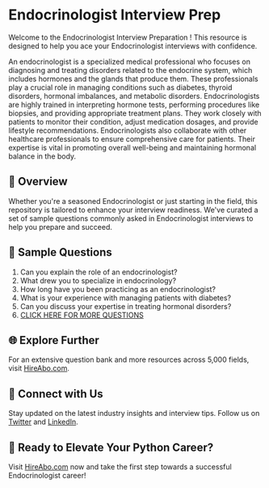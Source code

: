 # Endocrinologist Interview Prep

Welcome to the Endocrinologist Interview Preparation ! This resource is designed to help you ace your Endocrinologist interviews with confidence.

An endocrinologist is a specialized medical professional who focuses on diagnosing and treating disorders related to the endocrine system, which includes hormones and the glands that produce them. These professionals play a crucial role in managing conditions such as diabetes, thyroid disorders, hormonal imbalances, and metabolic disorders. Endocrinologists are highly trained in interpreting hormone tests, performing procedures like biopsies, and providing appropriate treatment plans. They work closely with patients to monitor their condition, adjust medication dosages, and provide lifestyle recommendations. Endocrinologists also collaborate with other healthcare professionals to ensure comprehensive care for patients. Their expertise is vital in promoting overall well-being and maintaining hormonal balance in the body.

## 🚀 Overview

Whether you're a seasoned Endocrinologist or just starting in the field, this repository is tailored to enhance your interview readiness. We've curated a set of sample questions commonly asked in Endocrinologist interviews to help you prepare and succeed.

## 📝 Sample Questions

1. Can you explain the role of an endocrinologist?
2. What drew you to specialize in endocrinology?
3. How long have you been practicing as an endocrinologist?
4. What is your experience with managing patients with diabetes?
5. Can you discuss your expertise in treating hormonal disorders?
6. [CLICK HERE FOR MORE QUESTIONS](https://hireabo.com/job/2_1_18/Endocrinologist)

## 🌐 Explore Further

For an extensive question bank and more resources across 5,000 fields, visit [HireAbo.com](https://www.hireabo.com).

## 📱 Connect with Us

Stay updated on the latest industry insights and interview tips. Follow us on [Twitter](https://twitter.com/hireabo) and [LinkedIn](https://www.linkedin.com/in/hire-abo-3609972a8/).

## 🚀 Ready to Elevate Your Python Career?

Visit [HireAbo.com](https://www.hireabo.com) now and take the first step towards a successful Endocrinologist career!